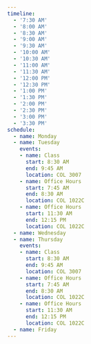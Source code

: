 ```yaml
---
timeline:
  - '7:30 AM'
  - '8:00 AM'
  - '8:30 AM'
  - '9:00 AM'
  - '9:30 AM'
  - '10:00 AM'
  - '10:30 AM'
  - '11:00 AM'
  - '11:30 AM'
  - '12:00 PM'
  - '12:30 PM'
  - '1:00 PM'
  - '1:30 PM'
  - '2:00 PM'
  - '2:30 PM'
  - '3:00 PM'
  - '3:30 PM'
schedule:
  - name: Monday
  - name: Tuesday
    events:
    - name: Class
      start: 8:30 AM
      end: 9:45 AM
      location: COL 3007
    - name: Office Hours
      start: 7:45 AM
      end: 8:30 AM
      location: COL 1022C
    - name: Office Hours
      start: 11:30 AM
      end: 12:15 PM
      location: COL 1022C
  - name: Wednesday
  - name: Thursday
    events:
    - name: Class
      start: 8:30 AM
      end: 9:45 AM
      location: COL 3007
    - name: Office Hours
      start: 7:45 AM
      end: 8:30 AM
      location: COL 1022C
    - name: Office Hours
      start: 11:30 AM
      end: 12:15 PM
      location: COL 1022C
  - name: Friday
---
```

